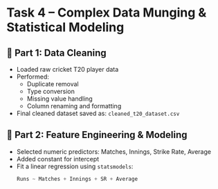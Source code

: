 # Task 4 – Complex Data Munging & Statistical Modeling

## 🧹 Part 1: Data Cleaning
- Loaded raw cricket T20 player data
- Performed:
  - Duplicate removal
  - Type conversion
  - Missing value handling
  - Column renaming and formatting
- Final cleaned dataset saved as: `cleaned_t20_dataset.csv`

## 🧠 Part 2: Feature Engineering & Modeling
- Selected numeric predictors: Matches, Innings, Strike Rate, Average
- Added constant for intercept
- Fit a linear regression using `statsmodels`:
  ```python
  Runs ~ Matches + Innings + SR + Average
